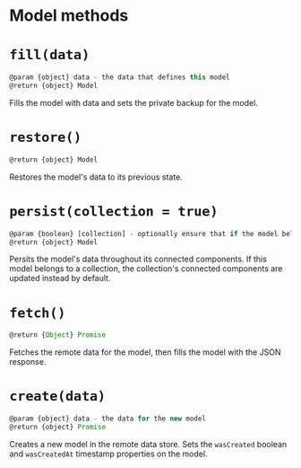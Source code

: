# Model methods

# `fill(data)`

```js
@param {object} data - the data that defines this model
@return {object} Model
```

Fills the model with data and sets the private backup for the model.

# `restore()`

```js
@return {object} Model
```

Restores the model's data to its previous state.

# `persist(collection = true)`

```js
@param {boolean} [collection] - optionally ensure that if the model belongs to a collection, it is persisted instead. Defaults to true
@return {object} Model
```

Persits the model's data throughout its connected components. If this model belongs to a collection,
the collection's connected components are updated instead by default.

# `fetch()`

```js
@return {Object} Promise
```

Fetches the remote data for the model, then fills the model with the JSON response.

# `create(data)`

```js
@param {object} data - the data for the new model
@return {object} Promise
```
Creates a new model in the remote data store. Sets the `wasCreated` boolean and `wasCreatedAt` timestamp properties on the model.
